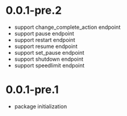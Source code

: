 # 0.0.1-pre.2

- support change_complete_action endpoint
- support pause endpoint
- support restart endpoint
- support resume endpoint
- support set_pause endpoint
- support shutdown endpoint
- support speedlimit endpoint

# 0.0.1-pre.1

- package initialization
